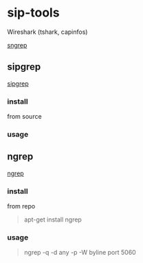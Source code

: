 # sip-tools

Wireshark (tshark, capinfos)

[sngrep](https://github.com/irontec/sngrep)



## sipgrep

[sipgrep](https://github.com/sipcapture/sipgrep)

### install 

from source

### usage



## ngrep

[ngrep](http://nil.uniza.sk/sip/tools/ngrep-tool-voip-analysis)

### install

from repo

> apt-get install ngrep

### usage

> ngrep -q -d any -p -W byline port 5060 
